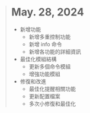 > # May. 28, 2024
> 
> - 新增功能
>   - 新增多重控制功能
>   - 新增 info 命令
>   - 新增各功能的詳細資訊
> - 最佳化模組結構
>   - 更新多個命令模組
>   - 增強功能模組
> - 修復和改進
>   - 最佳化提醒相關功能
>   - 更新配置檔案
>   - 多次小修復和最佳化
